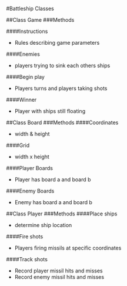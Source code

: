 #Battleship Classes

##Class Game
###Methods

####Instructions  
* Rules describing game parameters  

####Enemies  
* players trying to sink each others ships      

####Begin play    
* Players turns and players taking shots  

####Winner
* Player with ships still floating  

##Class Board
###Methods
####Coordinates  
* width & height  

####Grid  
* width x height        

####Player Boards    
* Player has board a and board b  

####Enemy Boards
* Enemy has board a and board b  

##Class Player
###Methods
####Place ships  
* determine ship location  

####Fire shots  
* Players firing missils at specific coordinates        

####Track shots    
* Record player missil hits and misses
* Record enemy missil hits and misses  
